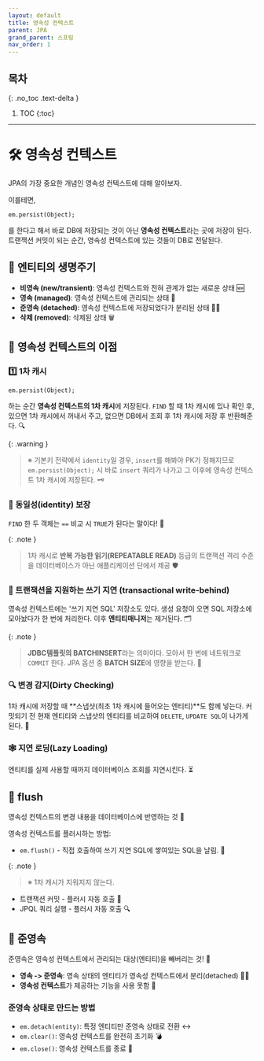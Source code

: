 ```yaml
---
layout: default
title: 영속성 컨텍스트
parent: JPA
grand_parent: 스프링
nav_order: 1
---
```


## 목차
{: .no_toc .text-delta }

1. TOC
{:toc}

---

# 🛠️ 영속성 컨텍스트

JPA의 가장 중요한 개념인 영속성 컨텍스트에 대해 알아보자.

이를테면,

```
em.persist(Object);
```

를 한다고 해서 바로 DB에 저장되는 것이 아닌 **영속성 컨텍스트**라는 곳에 저장이 된다. 트랜잭션 커밋이 되는 순간, 영속성 컨텍스트에 있는 것들이 DB로 전달된다. 

## 🔄 엔티티의 생명주기

- **비영속 (new/transient)**: 영속성 컨텍스트와 전혀 관계가 없는 새로운 상태 🆕
- **영속 (managed)**: 영속성 컨텍스트에 관리되는 상태 📂
- **준영속 (detached)**: 영속성 컨텍스트에 저장되었다가 분리된 상태 🚶‍♂️
- **삭제 (removed)**: 삭제된 상태 🗑️

## 🎯 영속성 컨텍스트의 이점

### 1️⃣ 1차 캐시

```
em.persist(Object);
```

하는 순간 **영속성 컨텍스트의 1차 캐시**에 저장된다. `FIND` 할 때 1차 캐시에 있나 확인 후, 있으면 1차 캐시에서 꺼내서 주고, 없으면 DB에서 조회 후 1차 캐시에 저장 후 반환해준다. 🔍

{: .warning }
> ※ 기본키 전략에서 `identity`일 경우, `insert`를 해봐야 PK가 정해지므로 `em.persist(Object);` 시 바로 `insert` 쿼리가 나가고 그 이후에 영속성 컨텍스트 1차 캐시에 저장된다. 🗝️

### 👥 동일성(identity) 보장

`FIND` 한 두 객체는 `==` 비교 시 `TRUE`가 된다는 말이다! 🤝

{: .note }
> 1차 캐시로 **반복 가능한 읽기(REPEATABLE READ)** 등급의 트랜잭션 격리 수준을 데이터베이스가 아닌 애플리케이션 단에서 제공 🛡️

### 📝 트랜잭션을 지원하는 쓰기 지연 (transactional write-behind)

영속성 컨텍스트에는 '쓰기 지연 SQL' 저장소도 있다. 생성 요청이 오면 SQL 저장소에 모아놨다가 한 번에 처리한다. 이후 **엔티티매니저**는 제거된다. 🗂️

{: .note }
> **JDBC템플릿의 BATCHINSERT**라는 의미이다. 모아서 한 번에 네트워크로 `COMMIT` 한다. JPA 옵션 중 **BATCH SIZE**에 영향을 받는다. 🚀

### 🔍 변경 감지(Dirty Checking)

1차 캐시에 저장할 때 **스냅샷(최초 1차 캐시에 들어오는 엔티티)**도 함께 넣는다. 커밋되기 전 현재 엔티티와 스냅샷의 엔티티를 비교하여 `DELETE`, `UPDATE SQL`이 나가게 된다. 📸

### 🕸️ 지연 로딩(Lazy Loading)

엔티티를 실제 사용할 때까지 데이터베이스 조회를 지연시킨다. ⏳

## 🚿 flush

영속성 컨텍스트의 변경 내용을 데이터베이스에 반영하는 것 🚀

영속성 컨텍스트를 플러시하는 방법:

- `em.flush()` - 직접 호출하여 쓰기 지연 SQL에 쌓여있는 SQL을 날림. 💨

{: .note }
> ※ 1차 캐시가 지워지지 않는다.

- 트랜잭션 커밋 - 플러시 자동 호출 🔄
- JPQL 쿼리 실행 - 플러시 자동 호출 🔍

## 🧹 준영속

준영속은 영속성 컨텍스트에서 관리되는 대상(엔티티)을 빼버리는 것! 🧹

- **영속 -> 준영속**: 영속 상태의 엔티티가 영속성 컨텍스트에서 분리(detached) 🚶‍♂️
- **영속성 컨텍스트**가 제공하는 기능을 사용 못함 🚫

### 준영속 상태로 만드는 방법

- `em.detach(entity)`: 특정 엔티티만 준영속 상태로 전환 ↔️
- `em.clear()`: 영속성 컨텍스트를 완전히 초기화 💣
- `em.close()`: 영속성 컨텍스트를 종료 🛑